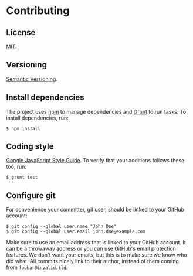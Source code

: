 Contributing
=====

License
----

[MIT](https://raw.github.com/gocom/pinceau/master/LICENSE).

Versioning
----

[Semantic Versioning](http://semver.org/).

Install dependencies
----

The project uses [npm](http://nodejs.org/) to manage dependencies and [Grunt](http://gruntjs.com/) to run tasks. To install dependencies, run:

    $ npm install

Coding style
----

[Google JavaScript Style Guide](https://code.google.com/p/google-styleguide/). To verify that your additions follows these too, run:

    $ grunt test

Configure git
----

For convenience your committer, git user, should be linked to your GitHub account:

    $ git config --global user.name "John Doe"
    $ git config --global user.email john.doe@example.com

Make sure to use an email address that is linked to your GitHub account. It can be a throwaway address or you can use GitHub's email protection features. We don't want your emails, but this is to make sure we know who did what. All commits nicely link to their author, instead of them coming from ``foobar@invalid.tld``.
